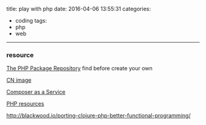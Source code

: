 title: play with php
date: 2016-04-06 13:55:31
categories:
- coding
tags:
- php
- web
---

### resource

[The PHP Package Repository](https://packagist.org/) find before create your own

[CN image](http://www.phpcomposer.com/)

[Composer as a Service](https://composer.borreli.com/)

[PHP resources](http://www.lxway.com/4058444812.htm)

http://blackwood.io/porting-clojure-php-better-functional-programming/
